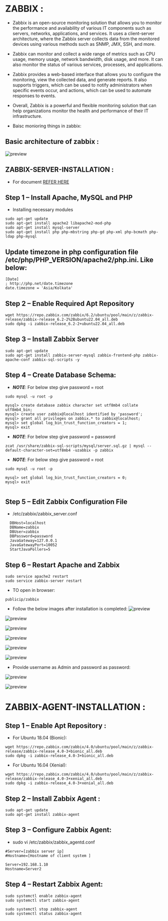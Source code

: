 # ZABBIX :
* Zabbix is an open-source monitoring solution that allows you to monitor the performance and availability of various IT components such as servers, networks, applications, and services. It uses a client-server architecture, where the Zabbix server collects data from the monitored devices using various methods such as SNMP, JMX, SSH, and more.

* Zabbix can monitor and collect a wide range of metrics such as CPU usage, memory usage, network bandwidth, disk usage, and more. It can also monitor the status of various services, processes, and applications.

* Zabbix provides a web-based interface that allows you to configure the monitoring, view the collected data, and generate reports. It also supports triggers, which can be used to notify administrators when specific events occur, and actions, which can be used to automate responses to events.

* Overall, Zabbix is a powerful and flexible monitoring solution that can help organizations monitor the health and performance of their IT infrastructure.
* Baisc monioring things in zabbix:


## Basic architecture of zabbix :

![preview](../img/Zabbixarc.png)


## ZABBIX-SERVER-INSTALLATION :

* For document [REFER HERE](https://www.layerstack.com/resources/tutorials/How-to-install-ZABBIX-on-Ubuntu22)

## Step 1 – Install Apache, MySQL and PHP
* Installing necessary modules 

```
sudo apt-get update
sudo apt-get install apache2 libapache2-mod-php
sudo apt-get install mysql-server
sudo apt-get install php php-mbstring php-gd php-xml php-bcmath php-ldap php-mysql
```

## Update timezone in php configuration file /etc/php/PHP_VERSION/apache2/php.ini. Like below:

```
[Date]
; http://php.net/date.timezone
date.timezone = 'Asia/Kolkata'
```
## Step 2 – Enable Required Apt Repository

```
wget https://repo.zabbix.com/zabbix/6.2/ubuntu/pool/main/z/zabbix-release/zabbix-release_6.2-2%2Bubuntu22.04_all.deb 
sudo dpkg -i zabbix-release_6.2-2+ubuntu22.04_all.deb
```

## Step 3 – Install Zabbix Server

```
sudo apt-get update
sudo apt-get install zabbix-server-mysql zabbix-frontend-php zabbix-apache-conf zabbix-sql-scripts -y
```

## Step 4 – Create Database Schema:

* ***NOTE***: For below step give password = root
```
sudo mysql -u root -p 

mysql> create database zabbix character set utf8mb4 collate utf8mb4_bin;
mysql> create user zabbix@localhost identified by 'password';
mysql> grant all privileges on zabbix.* to zabbix@localhost;
mysql> set global log_bin_trust_function_creators = 1;
mysql> exit
```

* ***NOTE***: For below step give password = password
```
zcat /usr/share/zabbix-sql-scripts/mysql/server.sql.gz | mysql --default-character-set=utf8mb4 -uzabbix -p zabbix
```

* ***NOTE***: For below step give password = root
```
sudo mysql -u root -p 

mysql> set global log_bin_trust_function_creators = 0;
mysql> exit


```

## Step 5 – Edit Zabbix Configuration File

* /etc/zabbix/zabbix_server.conf
```
  DBHost=localhost
  DBName=zabbix
  DBUser=zabbix
  DBPassword=password
  JavaGateway=127.0.0.1
  JavaGatewayPort=10052
  StartJavaPollers=5
```

## Step 6 – Restart Apache and Zabbix

```
sudo service apache2 restart
sudo service zabbix-server restart

```

* TO open in browser:
```
publicip/zabbix
```

*  Follow the below images after installation is completed:
![preview](../images/zb4.png)

![preview](../images/zb5.png)

![preview](../images/zb6.png)

![preview](../images/zb7.png)

![preview](../images/zb8.png)


![preview](../images/zb9.png)

* Provide username as Admin and password as password:

![preview](../images/zb10.png)

![preview](../images/zb11.png)

# ZABBIX-AGENT-INSTALLATION :
## Step 1 – Enable Apt Repository :

* For Ubuntu 18.04 (Bionic):

```
wget https://repo.zabbix.com/zabbix/4.0/ubuntu/pool/main/z/zabbix-release/zabbix-release_4.0-3+bionic_all.deb
sudo dpkg -i zabbix-release_4.0-3+bionic_all.deb
```

* For Ubuntu 16.04 (Xenial):

```
wget https://repo.zabbix.com/zabbix/4.0/ubuntu/pool/main/z/zabbix-release/zabbix-release_4.0-3+xenial_all.deb
sudo dpkg -i zabbix-release_4.0-3+xenial_all.deb
```

## Step 2 – Install Zabbix Agent :

```
sudo apt-get update
sudo apt-get install zabbix-agent
```

## Step 3 – Configure Zabbix Agent:

* sudo vi /etc/zabbix/zabbix_agentd.conf

```
#Server=[zabbix server ip]
#Hostname=[Hostname of client system ]

Server=192.168.1.10
Hostname=Server2
```

## Step 4 – Restart Zabbix Agent:

```
sudo systemctl enable zabbix-agent 
sudo systemctl start zabbix-agent 

sudo systemctl stop zabbix-agent 
sudo systemctl status zabbix-agent
```